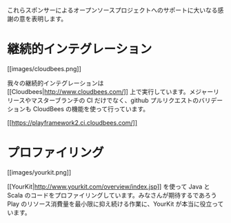 <!-- translated -->
<!-- A big THANK YOU! to these sponsors for their support of open source projects. -->
これらスポンサーによるオープンソースプロジェクトへのサポートに大いなる感謝の意を表明します。

<!-- # Continuous Integration -->
# 継続的インテグレーション

[[images/cloudbees.png]]

<!-- Our continuous integration runs on [[Cloudbees|http://www.cloudbees.com/]]. We not only run CI on major release and master branches, but we also perform github pull request validation using CloudBees functionality. -->
我々の継続的インテグレーションは [[Cloudbees|http://www.cloudbees.com/]] 上で実行しています。メジャーリリースやマスターブランチの CI だけでなく、github プルリクエストのバリデーションも CloudBees の機能を使って行っています。

[[https://playframework2.ci.cloudbees.com/]]

<!-- # Profiling -->
# プロファイリング

[[images/yourkit.png]]

<!-- We are using [[YourKit|http://www.yourkit.com/overview/index.jsp]] for profiling our Java and Scala code. YourKit really helps us keep Play's resource usage to the minimum that you'd expect. -->
[[YourKit|http://www.yourkit.com/overview/index.jsp]] を使って Java と Scala のコードをプロファイリングしています。みなさんが期待するであろう Play のリソース消費量を最小限に抑え続ける作業に、YourKit が本当に役立っています。